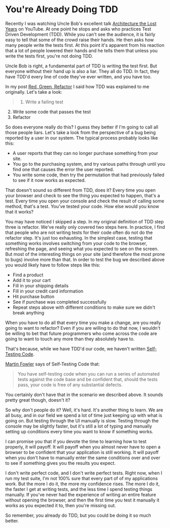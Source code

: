 # You're Already Doing TDD

Recently I was watching Uncle Bob's excellent talk [Architecture the Lost Years](https://www.youtube.com/watch?v=WpkDN78P884) on YouTube. At one point he stops and asks who practices Test Driven Development (TDD). While you can't see the audience, it is fairly easy to tell that some of the crowd raise their hands. He then asks how many people write the tests first. At this point it's apparent from his reaction that a lot of people lowered their hands and he tells them that unless you write the tests first, you're not doing TDD.

Uncle Bob is right, a fundamental part of TDD is writing the test first. But everyone without their hand up is also a liar. They all do TDD. In fact, they have TDD'd every line of code they've ever written, and you have too.

In my post [Red, Green, Refactor](http://www.ericroberts.ca/2014/05/02/red-green-refactor/) I said how TDD was explained to me originally. Let's take a look:

> 1. <span>Write a failing test</span>
2. <span>Write some code that passes the test</span>
3. <span>Refactor</span>

So does everyone really do this? I guess they better if I'm going to call all those people liars. Let's take a look from the perspective of a bug being reported by a user in our system. The typical process probably looks like this:

- <span>A user reports that they can no longer purchase something from your site.</span>
- <span>You go to the purchasing system, and try various paths through until you find one that causes the error the user reported.</span>
- <span>You write some code, then try the permutation that had previously failed to see if it now works as expected.</span>

That doesn't sound so different from TDD, does it? Every time you open your browser and check to see the thing you expected to happen, that's a test. Every time you open your console and check the result of calling some method, that's a test. You've tested your code. How else would you know that it works?

You may have noticed I skipped a step. In my original definition of TDD step three is refactor. We've really only covered two steps here. In practice, I find that people who are not writing tests for their code often do not do the refactor step. It's just too exhausting. In the simplest case, testing that something works involves switching from your code to the browser, refreshing the page, and seeing what you expected to see on the screen. But most of the interesting things on your site (and therefore the most prone to bugs) involve more than that. In order to test the bug we described above you would likely have to follow steps like this:

- Find a product
- Add it to your cart
- Fill in your shipping details
- Fill in your credit card information
- Hit purchase button
- See if purchase was completed successfully
- Repeat steps above with different conditions to make sure we didn't break anything

When you have to do all that every time you make a change, are you really going to want to refactor? Even if you are willing to do that now, I wouldn't be willing to bet that future programmers who come across the code are going to want to touch any more than they absolutely have to.

That's because, while we have TDD'd our code, we haven't written [Self-Testing Code](http://www.martinfowler.com/bliki/SelfTestingCode.html).

[Martin Fowler](http://martinfowler.com/) says of Self-Testing Code that:

> You have self-testing code when you can run a series of automated tests against the code base and be confident that, should the tests pass, your code is free of any substantial defects.

You certainly don't have that in the scenario we described above. It sounds pretty great though, doesn't it?

So why don't people do it? Well, it's hard. It's another thing to learn. We are all busy, and in our field we spend a lot of time just keeping up with what is going on. But testing through the UI manually is slow. Testing through the console may be slightly faster, but it's still a lot of typing and manually setting up conditions every time you want to know if something works.

I can promise you that if you devote the time to learning how to test properly, it will payoff. It will payoff when you almost never have to open a browser to be confident that your application is still working. It will payoff when you don't have to manually enter the same conditions over and over to see if something gives you the results you expect.

I don't write perfect code, and I don't write perfect tests. Right now, when I run my test suite, I'm not 100% sure that every part of of my applications work. But the more I do it, the more my confidence rises. The more I do it, the faster I get at writing tests, and the less time I spend testing things manually. If you've never had the experience of writing an entire feature without opening the browser, and then the first time you test it manually it works as you expected it to, then you're missing out.

So remember, you already do TDD, but you could be doing it so much better.


